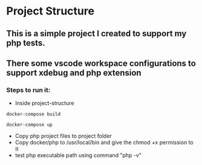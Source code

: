 # Project Structure

## This is a simple project I created to support my php tests.
## There some vscode workspace configurations to support xdebug and php extension

### Steps to run it:

* Inside project-structure
```
docker-compose build
```

```
docker-compose up
```
* Copy php project files to project folder
* Copy docker/php to /usr/local/bin and give the chmod +x permission to it
* test php executable path using command "php -v"
